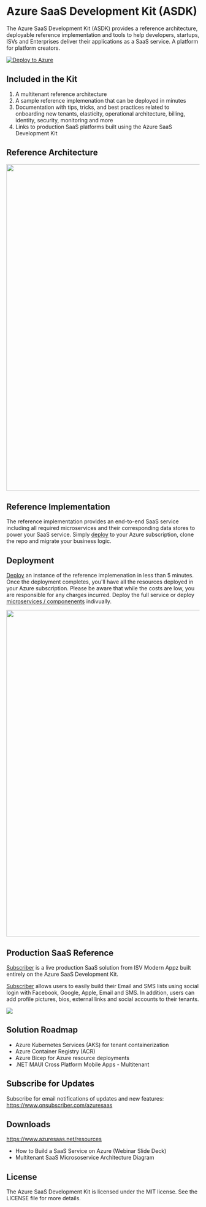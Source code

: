 ﻿# Azure SaaS Development Kit (ASDK)

The Azure SaaS Development Kit (ASDK) provides a reference architecture, deployable reference implementation and tools to help developers, startups, ISVs and Enterprises deliver their applications as a SaaS service.  A platform for platform creators.

[![Deploy to Azure](https://aka.ms/deploytoazurebutton)](https://portal.azure.com/#create/Microsoft.Template/uri/https%3A%2F%2Fraw.githubusercontent.com%2FAzure%2Fazure-saas%2Fmain%2Fsrc%2FSaas.Deployment%2FSaas.Deployment.Root%2Fazuredeploy.json)

## Included in the Kit
1. A multitenant reference architecture
1. A sample reference implemenation that can be deployed in minutes
1. Documentation with tips, tricks, and best practices related to onboarding new tenants, elasticity, operational architecture, billing, identity, security, monitoring and more
1. Links to production SaaS platforms built using the Azure SaaS Development Kit

<!-- https://www.azuresaas.net -->

## Reference Architecture

<img src="docs/assets/images/azure-saas-multitenant-architecture.png" width="850">

## Reference Implementation
The reference implementation provides an end-to-end SaaS service including all required microservices and their corresponding data stores to power your SaaS service.  Simply [deploy](https://portal.azure.com/#create/Microsoft.Template/uri/https%3A%2F%2Fraw.githubusercontent.com%2FAzure%2Fazure-saas%2Fmain%2Fsrc%2FSaas.Deployment%2FSaas.Deployment.Root%2Fazuredeploy.json) to your Azure subscription, clone the repo and migrate your business logic.

<!-- Demo SaaS Service:  https://www.azuresaas.net -->

## Deployment
[Deploy](https://portal.azure.com/#create/Microsoft.Template/uri/https%3A%2F%2Fraw.githubusercontent.com%2FAzure%2Fazure-saas%2Fmain%2Fsrc%2FSaas.Deployment%2FSaas.Deployment.Root%2Fazuredeploy.json) an instance of the reference implemenation in less than 5 minutes.  Once the deployment completes, you'll have all the resources deployed in your Azure subscription. Please be aware that while the costs are low, you are responsible for any charges incurred.  Deploy the full service or deploy [microservices / componenents](docs/components.md) indivually.

<img src="docs/assets/images/azure-saas-multitenant-deployment.png" width="850">

## Production SaaS Reference

<a href="https://www.onsubscriber.com" target="_blank">Subscriber</a> is a live production SaaS solution from ISV Modern Appz built entirely on the Azure SaaS Development Kit.</p><p><a href="https://www.onsubscriber.com" target="_blank">Subscriber</a> allows users to easily build their Email and SMS lists using social login with Facebook, Google, Apple, Email and SMS.  In addition, users can add profile pictures, bios, external links and social accounts to their tenants.

<a href="https://www.onsubscriber.com" target="_blank"><img src="docs/assets/images/azure-saas-production-service-subscriber.png" /></a>

## Solution Roadmap
- Azure Kubernetes Services (AKS) for tenant containerization
- Azure Container Registry (ACR)
- Azure Bicep for Azure resource deployments
- .NET MAUI Cross Platform Mobile Apps - Multitenant

## Subscribe for Updates
Subscribe for email notifications of updates and new features:  
<a href="https://www.onsubscriber.com/azuresaas" target="_blank">https://www.onsubscriber.com/azuresaas</a>

## Downloads
<a href="https://www.azuresaas.net/resources" target="_blank">https://www.azuresaas.net/resources</a>
- How to Build a SaaS Service on Azure (Webinar Slide Deck)  
- Multitenant SaaS Micrososervice Architecture Diagram


## License
The Azure SaaS Development Kit is licensed under the MIT license. See the LICENSE file for more details.
